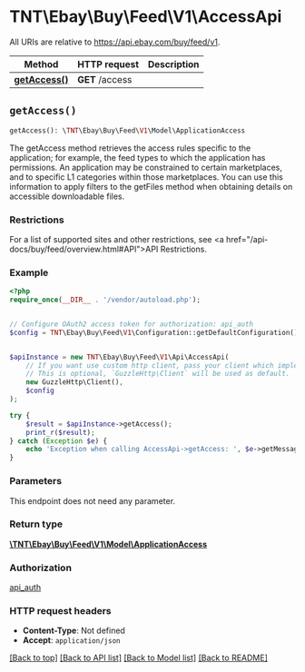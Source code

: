 # TNT\Ebay\Buy\Feed\V1\AccessApi

All URIs are relative to https://api.ebay.com/buy/feed/v1.

Method | HTTP request | Description
------------- | ------------- | -------------
[**getAccess()**](AccessApi.md#getAccess) | **GET** /access | 


## `getAccess()`

```php
getAccess(): \TNT\Ebay\Buy\Feed\V1\Model\ApplicationAccess
```



The getAccess method retrieves the access rules specific to the application; for example, the feed types to which the application has permissions. An application may be constrained to certain marketplaces, and to specific L1 categories within those marketplaces. You can use this information to apply filters to the getFiles method when obtaining details on accessible downloadable files.<h3><b>Restrictions </b></h3>                <p>For a list of supported sites and other restrictions, see <a href=\"/api-docs/buy/feed/overview.html#API\">API Restrictions</a>.</p>

### Example

```php
<?php
require_once(__DIR__ . '/vendor/autoload.php');


// Configure OAuth2 access token for authorization: api_auth
$config = TNT\Ebay\Buy\Feed\V1\Configuration::getDefaultConfiguration()->setAccessToken('YOUR_ACCESS_TOKEN');


$apiInstance = new TNT\Ebay\Buy\Feed\V1\Api\AccessApi(
    // If you want use custom http client, pass your client which implements `GuzzleHttp\ClientInterface`.
    // This is optional, `GuzzleHttp\Client` will be used as default.
    new GuzzleHttp\Client(),
    $config
);

try {
    $result = $apiInstance->getAccess();
    print_r($result);
} catch (Exception $e) {
    echo 'Exception when calling AccessApi->getAccess: ', $e->getMessage(), PHP_EOL;
}
```

### Parameters

This endpoint does not need any parameter.

### Return type

[**\TNT\Ebay\Buy\Feed\V1\Model\ApplicationAccess**](../Model/ApplicationAccess.md)

### Authorization

[api_auth](../../README.md#api_auth)

### HTTP request headers

- **Content-Type**: Not defined
- **Accept**: `application/json`

[[Back to top]](#) [[Back to API list]](../../README.md#endpoints)
[[Back to Model list]](../../README.md#models)
[[Back to README]](../../README.md)
